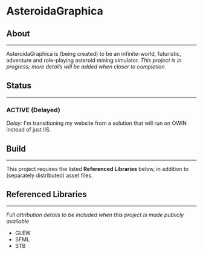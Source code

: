 # AsteroidaGraphica
## About
--------------------

AsteroidaGraphica is (being created) to be an infinite-world, futuristic, adventure and role-playing asteroid mining simulator.
*This project is in progress; more details will be added when closer to completion*

## Status
-------------------
### ACTIVE (Delayed)

*Delay:* I'm transitioning my website from a solution that will run on OWIN instead of just IIS. 

## Build
--------
This project requires the listed **Referenced Libraries** below, in addition to (separately distributed) asset files.

## Referenced Libraries
---------------------
*Full attribution details to be included when this project is made publicly available*
* GLEW
* SFML
* STB